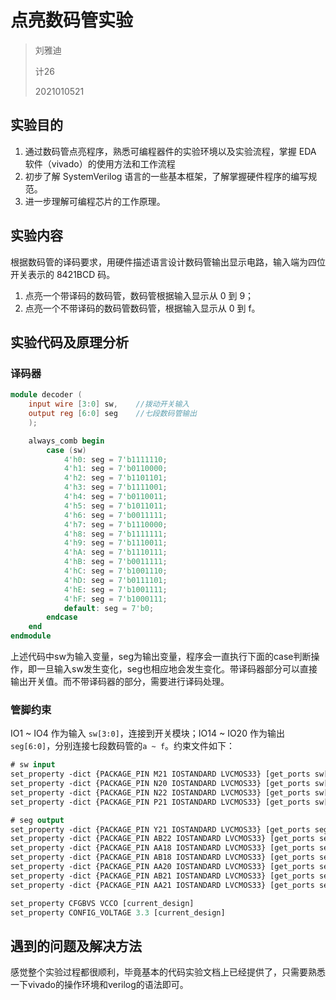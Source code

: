 # 点亮数码管实验

> 刘雅迪
>
> 计26
>
> 2021010521

## 实验目的

1. 通过数码管点亮程序，熟悉可编程器件的实验环境以及实验流程，掌握 EDA 软件（vivado）的使用方法和工作流程
2. 初步了解 SystemVerilog 语言的一些基本框架，了解掌握硬件程序的编写规范。
3. 进一步理解可编程芯片的工作原理。

## 实验内容

根据数码管的译码要求，用硬件描述语言设计数码管输出显示电路，输入端为四位开关表示的 8421BCD 码。

1. 点亮一个带译码的数码管，数码管根据输入显示从 0 到 9；
2. 点亮一个不带译码的数码管数码管，根据输入显示从 0 到 f。

## 实验代码及原理分析

### 译码器

```verilog
module decoder (
    input wire [3:0] sw,    //拨动开关输入
    output reg [6:0] seg    //七段数码管输出
    );

    always_comb begin
        case (sw)
            4'h0: seg = 7'b1111110;
            4'h1: seg = 7'b0110000;
            4'h2: seg = 7'b1101101;
            4'h3: seg = 7'b1111001;
            4'h4: seg = 7'b0110011;
            4'h5: seg = 7'b1011011;
            4'h6: seg = 7'b0011111;
            4'h7: seg = 7'b1110000;
            4'h8: seg = 7'b1111111;
            4'h9: seg = 7'b1110011;
            4'hA: seg = 7'b1110111;
            4'hB: seg = 7'b0011111;
            4'hC: seg = 7'b1001110;
            4'hD: seg = 7'b0111101;
            4'hE: seg = 7'b1001111;
            4'hF: seg = 7'b1000111;
            default: seg = 7'b0; 
        endcase
    end
endmodule
```

上述代码中sw为输入变量，seg为输出变量，程序会一直执行下面的case判断操作，即一旦输入sw发生变化，seg也相应地会发生变化。带译码器部分可以直接输出开关值。而不带译码器的部分，需要进行译码处理。

### 管脚约束

IO1 ~ IO4 作为输入 `sw[3:0]`，连接到开关模块；IO14 ~ IO20 作为输出 `seg[6:0]`，分别连接七段数码管的`a ~ f`。约束文件如下：

```sv
# sw input
set_property -dict {PACKAGE_PIN M21 IOSTANDARD LVCMOS33} [get_ports sw[3]];
set_property -dict {PACKAGE_PIN N20 IOSTANDARD LVCMOS33} [get_ports sw[2]];
set_property -dict {PACKAGE_PIN N22 IOSTANDARD LVCMOS33} [get_ports sw[1]];
set_property -dict {PACKAGE_PIN P21 IOSTANDARD LVCMOS33} [get_ports sw[0]];

# seg output
set_property -dict {PACKAGE_PIN Y21 IOSTANDARD LVCMOS33} [get_ports seg[6]];
set_property -dict {PACKAGE_PIN AB22 IOSTANDARD LVCMOS33} [get_ports seg[5]];
set_property -dict {PACKAGE_PIN AA18 IOSTANDARD LVCMOS33} [get_ports seg[4]];
set_property -dict {PACKAGE_PIN AB18 IOSTANDARD LVCMOS33} [get_ports seg[3]];
set_property -dict {PACKAGE_PIN AA20 IOSTANDARD LVCMOS33} [get_ports seg[2]];
set_property -dict {PACKAGE_PIN AB21 IOSTANDARD LVCMOS33} [get_ports seg[1]];
set_property -dict {PACKAGE_PIN AA21 IOSTANDARD LVCMOS33} [get_ports seg[0]];

set_property CFGBVS VCCO [current_design]
set_property CONFIG_VOLTAGE 3.3 [current_design]
```



## 遇到的问题及解决方法

感觉整个实验过程都很顺利，毕竟基本的代码实验文档上已经提供了，只需要熟悉一下vivado的操作环境和verilog的语法即可。

